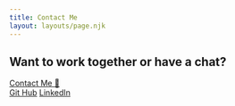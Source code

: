 ```yaml
---
title: Contact Me
layout: layouts/page.njk
---
```

<div class="border-4 border-black p-8 flex flex-col items-center rounded-lg">
    <h2 class="contact-info text-center bg-pink-light font-display text-2xl">Want to work together or have a chat?</h2>
    <a class="button inline-flex items-center justify-center rounded-md shadow m-8 px-5 py-3 border border-transparent font-medium rounded-md bg-pink-dark hover:bg-pink-primary transition duration-250 ease-in-out" href="mailto:emilysmikl@gmail.com">Contact Me 👋</a>
    <div class="flex justify-start">
        <a href="https://github.com/esmikl" target="_blank" class="mx-4">Git Hub</a>
        <a href="https://www.linkedin.com/in/emilymikl/" target="_blank" class="mx-4">LinkedIn</a>
    </div>
</div>
